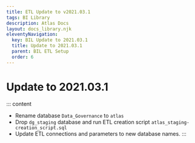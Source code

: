 ```yaml
---
title: ETL Update to v2021.03.1
tags: BI Library
description: Atlas Docs
layout: docs_library.njk
eleventyNavigation:
  key: BIL Update to 2021.03.1
  title: Update to 2021.03.1
  parent: BIL ETL Setup
  order: 6
---
```


# Update to 2021.03.1

::: content
- Rename database ``Data_Governance`` to ``atlas``
- Drop ``dg_staging`` database and run ETL creation script ``atlas_staging-creation_script.sql``
- Update ETL connections and parameters to new database names.
:::
